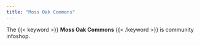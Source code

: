 ```yaml
---
title: "Moss Oak Commons"
---
```


The {{< keyword >}} **Moss Oak Commons** {{< /keyword >}} is community infoshop.   
